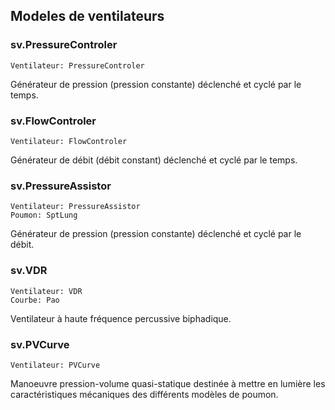 <script>
gs.defaults["margeG"]=90;
</script>

## Modeles de ventilateurs

### sv.PressureControler

    Ventilateur: PressureControler

Générateur de pression (pression constante) déclenché et cyclé par le temps.

### sv.FlowControler

    Ventilateur: FlowControler

Générateur de débit (débit constant) déclenché et cyclé par le temps.

### sv.PressureAssistor

    Ventilateur: PressureAssistor
    Poumon: SptLung

Générateur de pression (pression constante) déclenché et cyclé par le débit.

### sv.VDR

    Ventilateur: VDR
    Courbe: Pao

Ventilateur à haute fréquence percussive biphadique.

### sv.PVCurve

    Ventilateur: PVCurve

Manoeuvre pression-volume quasi-statique destinée à mettre en lumière les caractéristiques mécaniques des différents modèles de poumon.
